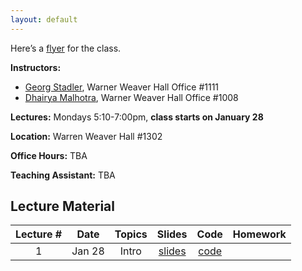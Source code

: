 ```yaml
---
layout: default
---
```


Here’s a [flyer](./files/flyer.pdf) for the class.

**Instructors:**
- [Georg Stadler](https://cims.nyu.edu/~stadler), Warner Weaver Hall Office #1111
- [Dhairya Malhotra](https://cims.nyu.edu/~malhotra), Warner Weaver Hall Office #1008

**Lectures:** Mondays 5:10-7:00pm, **class starts on January 28**

**Location:** Warren Weaver Hall #1302

**Office Hours:** TBA

**Teaching Assistant:** TBA

## Lecture Material

| Lecture # |    Date | Topics |                     Slides |                                          Code | Homework |
|:---------:|:-------:|:------:|:--------------------------:|:---------------------------------------------:|:--------:|
| 1         | Jan 28  | Intro  | [slides](./files/lec1.pdf) | [code](https://github.com/NYU-HPC19/lecture1) |          |
